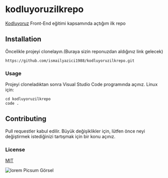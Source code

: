 # kodluyoruzilkrepo
[Kodluyoruz](https://kodluyoruz.org) Front-End eğitimi kapsamında açtığım ilk repo
 
## Installation
Öncelikle projeyi clonelayın.(Buraya sizin reponuzdan aldığınız link gelecek)
```
https://github.com/ismailyazici1988/kodluyoruzilkrepo.git
```

### Usage
Projeyi cloneladıktan sonra Visual Studio Code programında açınız.
Linux için:
```
cd kodluyoruzilkrepo
code .
```
## Contributing
Pull requestler kabul edilir. Büyük değişiklikler için, lütfen önce neyi değiştirmek istediğinizi tartışmak için bir konu açınız.
### License
[MIT](https://choosealicense.com/)

![lorem Picsum Görsel](https://picsum.photos/200/300)